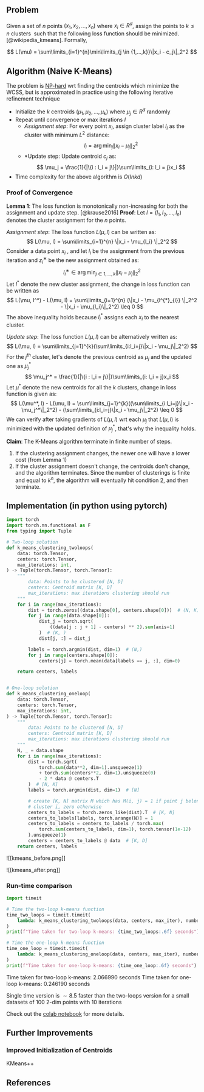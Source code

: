 ## Problem
Given a set of $n$ points $(x_1, x_2, ..., x_n)$ where $x_i \in R^d$, assign the points to $k \leq n$ clusters  such that the following loss function should be minimized. [@wikipedia_kmeans]. Formally, 

$$
L(\mu) = \sum\limits_{i=1}^{n}\min\limits_{j \in {1,...,k}}\|x_i - c_j\|_2^2
$$
## Algorithm (Naive K-Means)
The problem is [NP-hard](https://en.wikipedia.org/wiki/NP-hardness) wrt finding the centroids which minimize the WCSS, but is approximated in practice using the following iterative refinement technique

- Initialize the $k$ centroids $(\mu_1, \mu_2, ..., \mu_k)$ where $\mu_j \in R^d$ randomly
- Repeat until convergence or max iterations $I$
    - *Assignment step*: For every point $x_i$, assign cluster label $l_i$ as the cluster with minimum $L^2$ distance:
        $$
        l_{i} = \arg\min_{j}\|x_{i} - \mu_j\|_2^2 
         $$
    - *Update step: Update centroid $c_j$ as:
    $$
    \mu_j = \frac{1}{|\{i : l_i = j\}|}\sum\limits_{i: l_i = j}x_i
    $$
- Time complexity for the above algorithm is $O(Inkd)$ 

### Proof of Convergence
**Lemma 1**: The loss function is monotonically non-increasing for both the assignment and update step. [@krause2016]
**Proof**: Let $l = (l_1, l_2, ..., l_n)$ denotes the cluster assignment for the $n$ points.

*Assignment step*: The loss function $L(\mu, l)$ can be written as:
$$
    L(\mu, l) = \sum\limits_{i=1}^{n} \|x_i - \mu_{l_i} \|_2^2
$$
Consider a data point $x_i$ , and let $l_i$ be the assignment from the previous iteration and $z^∗_i$ be the new assignment obtained as:
$$
l^∗_i \in \arg \min_{j \in {1,...,k}} \|x_i − \mu_j\|_2^2
$$
Let $l^*$ denote the new cluster assignment, the change in loss function can be written as 
$$
L(\mu, l^*) - L(\mu, l) = \sum\limits_{i=1}^{n} (\|x_i - \mu_{l^{*}_{i}} \|_2^2 - \|x_i - \mu_{l_i}\|_2^2) \leq 0
$$
The above inequality holds because $l^*_i$ assigns each $x_i$ to the nearest cluster.

*Update step*: The loss function $L(\mu, l)$ can be alternatively written as:
$$
L(\mu, l) = \sum\limits_{j=1}^{k}(\sum\limits_{i:l_i=j}\|x_i - \mu_j\|_2^2)
$$
For the $j^{th}$ cluster, let's denote the previous centroid as $\mu_j$ and the updated one as $\mu_j^*$ 
$$
\mu_j^* = \frac{1}{|\{i : l_i = j\}|}\sum\limits_{i: l_i = j}x_i  
$$
Let $\mu^*$ denote the new centroids for all the $k$ clusters, change in loss function is given as:
$$
L(\mu^*, l) - L(\mu, l) = \sum\limits_{j=1}^{k}((\sum\limits_{i:l_i=j}\|x_i - \mu_j^*\|_2^2) - (\sum\limits_{i:l_i=j}\|x_i - \mu_j\|_2^2) \leq 0
$$
We can verify after taking gradients of $L(\mu, l)$ wrt each $\mu_j$ that $L(\mu, l)$ is minimized with the updated definition of $\mu_j^*$, that's why the inequality holds.

**Claim**: The K-Means algorithm terminate in finite number of steps.
1.  If the clustering assignment changes, the newer one will have a lower cost (from Lemma 1)
2. If the cluster assignment doesn't change, the centroids don't change, and the algorithm terminates.
Since the number of clusterings is finite and equal to $k^n$, the algorithm will eventually hit condition 2, and then terminate.
## Implementation (in python using pytorch)

```python
import torch
import torch.nn.functional as F
from typing import Tuple

# Two-loop solution
def k_means_clustering_twoloops(
    data: torch.Tensor,
    centers: torch.Tensor,
    max_iterations: int,
) -> Tuple[torch.Tensor, torch.Tensor]:
    """
        data: Points to be clustered [N, D]
        centers: Centroid matrix [K, D]
        max_iterations: max iterations clustering should run
    """
    for i in range(max_iterations):
        dist = torch.zeros((data.shape[0], centers.shape[0]))  # (N, K)
        for j in range(data.shape[0]):
            dist_j = torch.sqrt(
                ((data[j : j + 1] - centers) ** 2).sum(axis=1)
            )  # (K, )
            dist[j, :] = dist_j

        labels = torch.argmin(dist, dim=1)  # (N,)
        for j in range(centers.shape[0]):
            centers[j] = torch.mean(data[labels == j, :], dim=0)

    return centers, labels


# One-loop solution
def k_means_clustering_oneloop(
    data: torch.Tensor,
    centers: torch.Tensor,
    max_iterations: int,
) -> Tuple[torch.Tensor, torch.Tensor]:
    """
        data: Points to be clustered [N, D]
        centers: Centroid matrix [K, D]
        max_iterations: max iterations clustering should run
    """
    N, _ = data.shape
    for i in range(max_iterations):
        dist = torch.sqrt(
            torch.sum(data**2, dim=1).unsqueeze(1)
            + torch.sum(centers**2, dim=1).unsqueeze(0)
            - 2 * data @ centers.T
        )  # [N, K]
        labels = torch.argmin(dist, dim=1)  # [N]

        # create [K, N] matrix M which has M(i, j) = 1 if point j belongs to
        # cluster i, zero otherwise
        centers_to_labels = torch.zeros_like(dist).T  # [K, N]
        centers_to_labels[labels, torch.arange(N)] = 1
        centers_to_labels = centers_to_labels / torch.max(
            torch.sum(centers_to_labels, dim=1), torch.tensor(1e-12)
        ).unsqueeze(1)
        centers = centers_to_labels @ data  # [K, D]
    return centers, labels
```


![[kmeans_before.png]]


![[kmeans_after.png]]

### Run-time comparison

```python
import timeit

# Time the two-loop k-means function
time_two_loops = timeit.timeit(
    lambda: k_means_clustering_twoloops(data, centers, max_iter), number=10
)
print(f"Time taken for two-loop k-means: {time_two_loops:.6f} seconds")

# Time the one-loop k-means function
time_one_loop = timeit.timeit(
    lambda: k_means_clustering_oneloop(data, centers, max_iter), number=10
)
print(f"Time taken for one-loop k-means: {time_one_loop:.6f} seconds")
```

Time taken for two-loop k-means: 2.066990 seconds
Time taken for one-loop k-means: 0.246190 seconds

Single time version is $\sim 8.5$ faster than the two-loops version for a small datasets of 100 2-dim points with 10 iterations

Check out the [colab notebook](https://colab.research.google.com/drive/1EKSTa5acLJaR3KMo2CRNZgDWK98W0eTp#scrollTo=wL_sS6g1HK93) for more details.
## Further Improvements

### Improved Initialization of Centroids

KMeans++

## References

